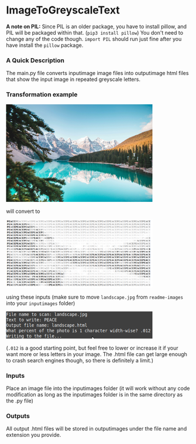 # ImageToGreyscaleText

**A note on PIL:** Since PIL is an older package, you have to install pillow, and PIL will be packaged within that. (`pip3 install pillow`) You don't need to change any of the code though. `import PIL` should run just fine after you have install the `pillow` package.

### A Quick Description

The main.py file converts inputimage image files into outputimage html files that show the input image in repeated greyscale letters.

### Transformation example

<img src="https://github.com/MarwariTheHorse/ImageToGreyscaleText/blob/master/readme-images/landscape.jpg?raw=true" width="400"/>

will convert to

<img src="https://github.com/MarwariTheHorse/ImageToGreyscaleText/blob/master/readme-images/screenshot.png?raw=true" width="400"/>

using these inputs (make sure to move `landscape.jpg` from `readme-images` into your `inputimages` folder)

<img src="https://github.com/MarwariTheHorse/ImageToGreyscaleText/blob/master/readme-images/process.png?raw=true" width="400"/>

(`.012` is a good starting point, but feel free to lower or increase it if your want more or less letters in your image. The .html file can get large enough to crash search engines though, so there is definitely a limit.)


### Inputs

Place an image file into the inputimages folder (it will work without any code modification as long as the inputimages folder is in the same directory as the .py file)

### Outputs

All output .html files will be stored in outputimages under the file name and extension you provide.
